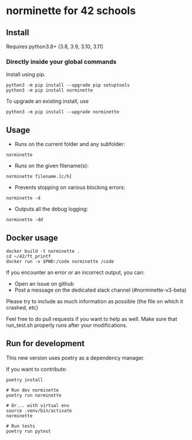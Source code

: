 # norminette for 42 schools

## Install

Requires python3.8+ (3.8, 3.9, 3.10, 3.11)

### Directly inside your global commands

Install using pip.
```shell
python3 -m pip install --upgrade pip setuptools
python3 -m pip install norminette
```

To upgrade an existing install, use
```shell
python3 -m pip install --upgrade norminette
```

## Usage

- Runs on the current folder and any subfolder:

```
norminette
```

- Runs on the given filename(s):

```
norminette filename.[c/h]
```

- Prevents stopping on various blocking errors:

```
norminette -d
```

- Outputs all the debug logging:

```
norminette -dd
```

## Docker usage

```
docker build -t norminette .
cd ~/42/ft_printf
docker run -v $PWD:/code norminette /code
```

If you encounter an error or an incorrect output, you can:
 - Open an issue on github 
 - Post a message on the dedicated slack channel (#norminette-v3-beta)
    

Please try to include as much information as possible (the file on which it crashed, etc)

Feel free to do pull requests if you want to help as well. Make sure that run_test.sh properly runs after your modifications.

## Run for development

This new version uses poetry as a dependency manager.

If you want to contribute:

```shell
poetry install

# Run dev norminette
poetry run norminette

# Or... with virtual env
source .venv/bin/activate
norminette

# Run tests
poetry run pytest
```
